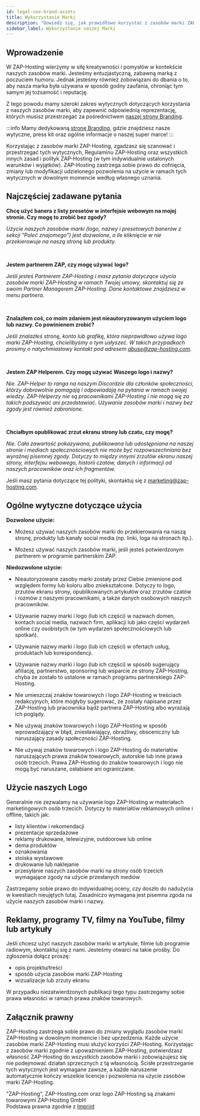 ```yaml
---
id: legal-use-brand-assets
title: Wykorzystanie Marki
description: "Dowiedz się, jak prawidłowo korzystać z zasobów marki ZAP-Hosting, aby chronić tożsamość i reputację marki, jednocześnie promując swoje partnerstwo → Sprawdź teraz"
sidebar_label: Wykorzystanie naszej Marki
---
```


## Wprowadzenie

W ZAP-Hosting wierzymy w siłę kreatywności i pomysłów w kontekście naszych zasobów marki. Jesteśmy entuzjastyczną, zabawną marką z poczuciem humoru. Jednak jesteśmy również zobowiązani do dbania o to, aby nasza marka była używana w sposób godny zaufania, chroniąc tym samym jej tożsamość i reputację.

Z tego powodu mamy szeroki zakres wytycznych dotyczących korzystania z naszych zasobów marki, aby zapewnić odpowiednią reprezentację, których musisz przestrzegać za pośrednictwem [naszej strony Branding](https://zap-hosting.com/branding).

:::info
Mamy dedykowaną [stronę Branding](https://zap-hosting.com/branding), gdzie znajdziesz nasze wytyczne, press kit oraz ogólne informacje o naszej super marce!
:::

Korzystając z zasobów marki ZAP-Hosting, zgadzasz się szanować i przestrzegać tych wytycznych, Regulaminu ZAP-Hosting oraz wszystkich innych zasad i polityk ZAP-Hosting (w tym indywidualnie ustalonych warunków i wyjątków). ZAP-Hosting zastrzega sobie prawo do cofnięcia, zmiany lub modyfikacji udzielonego pozwolenia na użycie w ramach tych wytycznych w dowolnym momencie według własnego uznania.



## Najczęściej zadawane pytania

**Chcę użyć banera z listy presetów w interfejsie webowym na mojej stronie. Czy mogę to zrobić bez zgody?**

*Użycie naszych zasobów marki (logo, nazwy i presetowych banerów z sekcji "Poleć znajomego") jest dozwolone, o ile kliknięcie w nie przekierowuje na naszą stronę lub produkty.*

<br/>

**Jestem partnerem ZAP, czy mogę używać logo?**

*Jeśli jesteś Partnerem ZAP-Hosting i masz pytania dotyczące użycia zasobów marki ZAP-Hosting w ramach Twojej umowy, skontaktuj się ze swoim Partner Managerem ZAP-Hosting. Dane kontaktowe znajdziesz w menu partnera.*

<br/>

**Znalazłem coś, co moim zdaniem jest nieautoryzowanym użyciem logo lub nazwy. Co powinienem zrobić?**

*Jeśli znalazłeś stronę, konto lub grafikę, która nieprawidłowo używa logo marki ZAP-Hosting, chcielibyśmy o tym usłyszeć. W takich przypadkach prosimy o natychmiastowy kontakt pod adresem abuse@zap-hosting.com.*

<br/>

**Jestem ZAP Helperem. Czy mogę używać Waszego logo i nazwy?**

*Nie. ZAP-Helper to ranga na naszym Discordzie dla członków społeczności, którzy dobrowolnie pomagają i odpowiadają na pytania w ramach swojej wiedzy. ZAP-Helperzy nie są pracownikami ZAP-Hosting i nie mogą się za takich podszywać ani przedstawiać. Używanie zasobów marki i nazwy bez zgody jest również zabronione.*

<br/>

**Chciałbym opublikować zrzut ekranu strony lub czatu, czy mogę?**

*Nie. Cała zawartość pokazywana, publikowana lub udostępniana na naszej stronie i mediach społecznościowych nie może być rozpowszechniana bez wyraźnej pisemnej zgody. Dotyczy to między innymi zrzutów ekranu naszej strony, interfejsu webowego, historii czatów, danych i informacji od naszych pracowników oraz ich fragmentów.*

Jeśli masz pytania dotyczące tej polityki, skontaktuj się z marketing@zap-hosting.com.


## Ogólne wytyczne dotyczące użycia

**Dozwolone użycie:**

- Możesz używać naszych zasobów marki do przekierowania na naszą stronę, produkty lub kanały social media (np. linki, loga na stronach itp.).

- Możesz używać naszych zasobów marki, jeśli jesteś potwierdzonym partnerem w programie partnerskim ZAP.


**Niedozwolone użycie:**

- Nieautoryzowane zasoby marki zostały przez Ciebie zmienione pod względem formy lub koloru albo zniekształcone. Dotyczy to logo, zrzutów ekranu strony, opublikowanych artykułów oraz zrzutów czatów i rozmów z naszymi pracownikami, a także danych osobowych naszych pracowników.

- Używanie nazwy marki i logo (lub ich części) w nazwach domen, kontach social media, nazwach firm, aplikacji lub jako części wydarzeń online czy osobistych (w tym wydarzeń społecznościowych lub spotkań).

- Używanie nazwy marki i logo (lub ich części) w ofertach usług, produktach lub korespondencji.

- Używanie nazwy marki i logo (lub ich części) w sposób sugerujący afiliację, partnerstwo, sponsoring lub wsparcie ze strony ZAP-Hosting, chyba że zostało to ustalone w ramach programu partnerskiego ZAP-Hosting.

- Nie umieszczaj znaków towarowych i logo ZAP-Hosting w treściach redakcyjnych, które mogłyby sugerować, że zostały napisane przez ZAP-Hosting lub pracownika bądź partnera ZAP-Hosting albo wyrażają ich poglądy.

- Nie używaj znaków towarowych i logo ZAP-Hosting w sposób wprowadzający w błąd, zniesławiający, obraźliwy, obsceniczny lub naruszający zasady społeczności ZAP-Hosting.

- Nie używaj znaków towarowych i logo ZAP-Hosting do materiałów naruszających prawa znaków towarowych, autorskie lub inne prawa osób trzecich.
Prawa ZAP-Hosting do znaków towarowych i logo nie mogą być naruszane, osłabiane ani ograniczane.

## Użycie naszych Logo

Generalnie nie zezwalamy na używanie logo ZAP-Hosting w materiałach marketingowych osób trzecich. Dotyczy to materiałów reklamowych online i offline, takich jak:
- listy klientów i rekomendacji
- prezentacje sprzedażowe
- reklamy drukowane, telewizyjne, outdoorowe lub online
- dema produktów
- oznakowania
- stoiska wystawowe
- drukowanie lub naklejanie
- przesyłanie naszych zasobów marki na strony osób trzecich wymagające zgody na użycie przesłanych mediów

Zastrzegamy sobie prawo do indywidualnej oceny, czy doszło do nadużycia w kwestiach nieujętych tutaj. Zasadniczo wymagana jest pisemna zgoda na użycie naszych zasobów marki i nazwy.

## Reklamy, programy TV, filmy na YouTube, filmy lub artykuły
Jeśli chcesz użyć naszych zasobów marki w artykule, filmie lub programie radiowym, skontaktuj się z nami. Jesteśmy otwarci na takie prośby. Do zgłoszenia dołącz proszę:
- opis projektu/treści
- sposób użycia zasobów marki ZAP-Hosting
- wizualizacje lub zrzuty ekranu

W przypadku niezatwierdzonych publikacji tego typu zastrzegamy sobie prawa własności w ramach prawa znaków towarowych.

## Załącznik prawny

ZAP-Hosting zastrzega sobie prawo do zmiany wyglądu zasobów marki ZAP-Hosting w dowolnym momencie i bez uprzedzenia. Każde użycie zasobów marki ZAP-Hosting musi służyć korzyści ZAP-Hosting. Korzystając z zasobów marki zgodnie z upoważnieniem ZAP-Hosting, potwierdzasz własność ZAP-Hosting do wszystkich zasobów marki i zobowiązujesz się nie podejmować działań sprzecznych z tą własnością. Ścisłe przestrzeganie tych wytycznych jest wymagane zawsze, a każde naruszenie automatycznie kończy wszelkie licencje i pozwolenia na użycie zasobów marki ZAP-Hosting.

"ZAP-Hosting", ZAP-Hosting.com oraz logo ZAP-Hosting są znakami towarowymi ZAP-Hosting GmbH  
Podstawa prawna zgodnie z [Imprint](https://zap-hosting.com/en/imprint/)